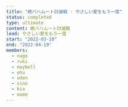 ```yaml
---
title: "絶バハムート討滅戦 - やさしい愛をもう一度"
status: completed
type: ultimate
content: 絶バハムート討滅戦
lead: やさしい愛をもう一度
start: "2022-03-10"
end: "2022-04-19"
members:
  - nago
  - ruki
  - maybell
  - ehu
  - udon
  - sino
  - kia
  - mame
---
```

